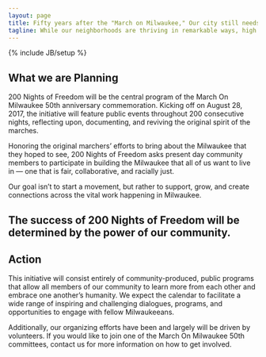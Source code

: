 ```yaml
---
layout: page
title: Fifty years after the "March on Milwaukee," Our city still needs a dramatic rethinking of what it means to share power and build justice for all people.
tagline: While our neighborhoods are thriving in remarkable ways, high rates of segregation, poverty, and incarceration suggest that our city is still scarred by the continuing legacy of racism.
---
```

{% include JB/setup %}

## What we are Planning

200 Nights of Freedom will be the central program of the March On Milwaukee 50th anniversary commemoration. Kicking off on August 28, 2017, the initiative will feature public events throughout 200 consecutive nights, reflecting upon, documenting, and reviving the original spirit of the marches.

Honoring the original marchers’ efforts to bring about the Milwaukee that they hoped to see, 200 Nights of Freedom asks present day community members to participate in building the Milwaukee that all of us want to live in — one that is fair, collaborative, and racially just. 

Our goal isn’t to start a movement, but rather to support, grow, and create connections across the vital work happening in Milwaukee.

## The success of 200 Nights of Freedom will be determined by the power of our community.

## Action

This initiative will consist entirely of community-produced, public programs that allow all members of our community to learn more from each other and embrace one another’s humanity. We expect the calendar to facilitate a wide range of inspiring and challenging dialogues, programs, and opportunities to engage with fellow Milwaukeeans.

Additionally, our organizing efforts have been and largely will be driven by volunteers. If you would like to join one of the March On Milwaukee 50th committees, contact us for more information on how to get involved.





